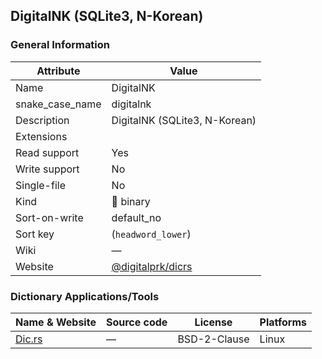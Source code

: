 ## DigitalNK (SQLite3, N-Korean)

### General Information

| Attribute       | Value                                                    |
| --------------- | -------------------------------------------------------- |
| Name            | DigitalNK                                                |
| snake_case_name | digitalnk                                                |
| Description     | DigitalNK (SQLite3, N-Korean)                            |
| Extensions      |                                                          |
| Read support    | Yes                                                      |
| Write support   | No                                                       |
| Single-file     | No                                                       |
| Kind            | 🔢 binary                                                 |
| Sort-on-write   | default_no                                               |
| Sort key        | (`headword_lower`)                                       |
| Wiki            | ―                                                        |
| Website         | [@digitalprk/dicrs](https://github.com/digitalprk/dicrs) |



### Dictionary Applications/Tools

| Name & Website                                | Source code | License      | Platforms |
| --------------------------------------------- | ----------- | ------------ | --------- |
| [Dic.rs](https://github.com/digitalprk/dicrs) | ―           | BSD-2-Clause | Linux     |
